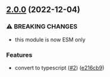 ## [2.0.0](https://github.com/achingbrain/output-buffer/compare/v1.2.0...v2.0.0) (2022-12-04)


### ⚠ BREAKING CHANGES

* this module is now ESM only

### Features

* convert to typescript ([#2](https://github.com/achingbrain/output-buffer/issues/2)) ([e216cb9](https://github.com/achingbrain/output-buffer/commit/e216cb990311172cfd56eeeca290136a5323c248))
